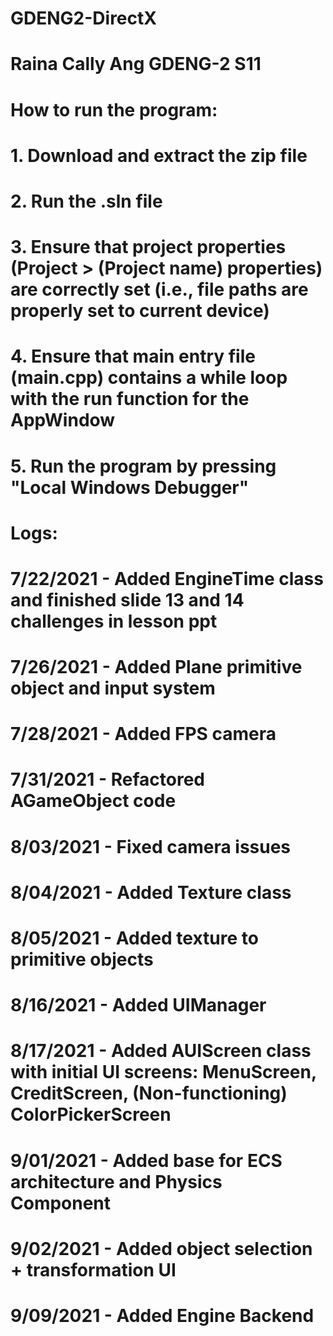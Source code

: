 # GDENG2-DirectX
# Raina Cally Ang GDENG-2 S11

# How to run the program:
# 1. Download and extract the zip file
# 2. Run the .sln file
# 3. Ensure that project properties (Project > (Project name) properties) are correctly set (i.e., file paths are properly set to current device)
# 4. Ensure that main entry file (main.cpp) contains a while loop with the run function for the AppWindow
# 5. Run the program by pressing "Local Windows Debugger"



# Logs:
# 7/22/2021 - Added EngineTime class and finished slide 13 and 14 challenges in lesson ppt
# 7/26/2021 - Added Plane primitive object and input system
# 7/28/2021 - Added FPS camera
# 7/31/2021 - Refactored AGameObject code
# 8/03/2021 - Fixed camera issues
# 8/04/2021 - Added Texture class
# 8/05/2021 - Added texture to primitive objects
# 8/16/2021 - Added UIManager
# 8/17/2021 - Added AUIScreen class with initial UI screens: MenuScreen, CreditScreen, (Non-functioning) ColorPickerScreen 
# 9/01/2021 - Added base for ECS architecture and Physics Component 
# 9/02/2021 - Added object selection + transformation UI
# 9/09/2021 - Added Engine Backend